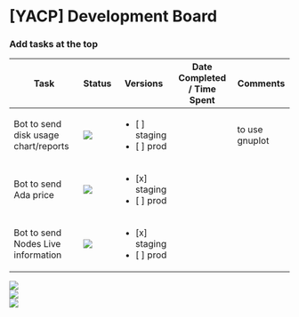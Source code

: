 # [YACP] Development Board

### Add tasks at the top

| Task           | Status | Versions | Date Completed / Time Spent | Comments | 
|----------------|---------------|---------------|----------------|-----------|
| Bot to send disk usage chart/reports |![](https://badgen.net/badge/status/todo/gray)|<ul><li>[ ] staging</li><li>[ ] prod</li></ul>|  |to use gnuplot 
| Bot to send Ada price |![](https://badgen.net/badge/status/in%20progress/orange)|<ul><li>[x] staging</li><li>[ ] prod</li></ul>|  |
| Bot to send Nodes Live information |![](https://badgen.net/badge/status/in%20progress/orange)|<ul><li>[x] staging</li><li>[ ] prod</li></ul>|  |

![](https://badgen.net/badge/status/in%20progress/orange)  
![](https://badgen.net/badge/status/todo/gray)  
![](https://badgen.net/badge/status/done/green)  
